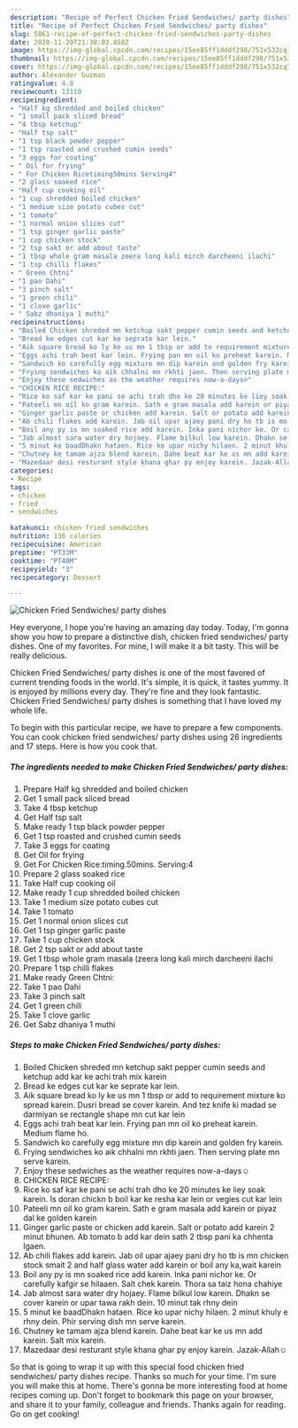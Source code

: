 ```yaml
---
description: "Recipe of Perfect Chicken Fried Sendwiches/ party dishes"
title: "Recipe of Perfect Chicken Fried Sendwiches/ party dishes"
slug: 5861-recipe-of-perfect-chicken-fried-sendwiches-party-dishes
date: 2020-11-20T21:38:03.858Z
image: https://img-global.cpcdn.com/recipes/15ee85ff1dddf298/751x532cq70/chicken-fried-sendwiches-party-dishes-recipe-main-photo.jpg
thumbnail: https://img-global.cpcdn.com/recipes/15ee85ff1dddf298/751x532cq70/chicken-fried-sendwiches-party-dishes-recipe-main-photo.jpg
cover: https://img-global.cpcdn.com/recipes/15ee85ff1dddf298/751x532cq70/chicken-fried-sendwiches-party-dishes-recipe-main-photo.jpg
author: Alexander Guzman
ratingvalue: 4.8
reviewcount: 13110
recipeingredient:
- "Half kg shredded and boiled chicken"
- "1 small pack sliced bread"
- "4 tbsp ketchup"
- "Half tsp salt"
- "1 tsp black powder pepper"
- "1 tsp roasted and crushed cumin seeds"
- "3 eggs for coating"
- " Oil for frying"
- " For Chicken Ricetiming50mins Serving4"
- "2 glass soaked rice"
- "Half cup cooking oil"
- "1 cup shredded boiled chicken"
- "1 medium size potato cubes cut"
- "1 tomato"
- "1 normal onion slices cut"
- "1 tsp ginger garlic paste"
- "1 cup chicken stock"
- "2 tsp sakt or add about taste"
- "1 tbsp whole gram masala zeera long kali mirch darcheeni ilachi"
- "1 tsp chilli flakes"
- " Green Chtni"
- "1 pao Dahi"
- "3 pinch salt"
- "1 green chili"
- "1 clove garlic"
- " Sabz dhaniya 1 muthi"
recipeinstructions:
- "Boiled Chicken shreded mn ketchup sakt pepper cumin seeds and ketchup add kar ke achi trah mix karein"
- "Bread ke edges cut kar ke seprate kar lein."
- "Aik square bread ko ly ke us mn 1 tbsp or add to requirement mixture ko spread karein. Dusri bread se cover karein. And tez knife ki madad se darmiyan se rectangle shape mn cut kar lein"
- "Eggs achi trah beat kar lein. Frying pan mn oil ko preheat karein. Medium flame ho."
- "Sandwich ko carefully egg mixture mn dip karein and golden fry karein."
- "Frying sendwiches ko aik chhalni mn rkhti jaen. Then serving plate mn serve karein."
- "Enjoy these sedwiches as the weather requires now-a-days☺"
- "CHICKEN RICE RECIPE:"
- "Rice ko saf kar ke pani se achi trah dho ke 20 minutes ke liey soak karein. Is doran chickn b boil kar ke resha kar lein or vegies cut kar lein"
- "Pateeli mn oil ko gram karein. Sath e gram masala add karein or piyaz dal ke golden karein"
- "Ginger garlic paste or chicken add karein. Salt or potato add karein 2 minut bhunen. Ab tomato b add kar dein sath 2 tbsp pani ka chhenta lgaen."
- "Ab chili flakes add karein. Jab oil upar ajaey pani dry ho tb is mn chicken stock smait 2 and half glass water add karein or boil any ka,wait karein"
- "Boil any py is mn soaked rice add karein. Inka pani nichor ke. Or carefully kafgir se hilaaen. Salt chek karein. Thora sa taiz hona chahiye"
- "Jab almost sara water dry hojaey. Flame bilkul low karein. Dhakn se cover karein or upar tawa rakh dein. 10 minut tak rhny dein"
- "5 minut ke baadDhakn hataen. Rice ko upar nichy hilaen. 2 minut khuly e rhny dein. Phir serving dish mn serve karein."
- "Chutney ke tamam ajza blend karein. Dahe beat kar ke us mn add karein. Salt mix karein."
- "Mazedaar desi resturant style khana ghar py enjoy karein. Jazak-Allah☺"
categories:
- Recipe
tags:
- chicken
- fried
- sendwiches

katakunci: chicken fried sendwiches 
nutrition: 136 calories
recipecuisine: American
preptime: "PT33M"
cooktime: "PT40M"
recipeyield: "3"
recipecategory: Dessert

---
```



![Chicken Fried Sendwiches/ party dishes](https://img-global.cpcdn.com/recipes/15ee85ff1dddf298/751x532cq70/chicken-fried-sendwiches-party-dishes-recipe-main-photo.jpg)

Hey everyone, I hope you're having an amazing day today. Today, I'm gonna show you how to prepare a distinctive dish, chicken fried sendwiches/ party dishes. One of my favorites. For mine, I will make it a bit tasty. This will be really delicious.



Chicken Fried Sendwiches/ party dishes is one of the most favored of current trending foods in the world. It's simple, it is quick, it tastes yummy. It is enjoyed by millions every day. They're fine and they look fantastic. Chicken Fried Sendwiches/ party dishes is something that I have loved my whole life.


To begin with this particular recipe, we have to prepare a few components. You can cook chicken fried sendwiches/ party dishes using 26 ingredients and 17 steps. Here is how you cook that.

<!--inarticleads1-->

##### The ingredients needed to make Chicken Fried Sendwiches/ party dishes:

1. Prepare Half kg shredded and boiled chicken
1. Get 1 small pack sliced bread
1. Take 4 tbsp ketchup
1. Get Half tsp salt
1. Make ready 1 tsp black powder pepper
1. Get 1 tsp roasted and crushed cumin seeds
1. Take 3 eggs for coating
1. Get  Oil for frying
1. Get  For Chicken Rice:timing.50mins. Serving:4
1. Prepare 2 glass soaked rice
1. Take Half cup cooking oil
1. Make ready 1 cup shredded boiled chicken
1. Take 1 medium size potato cubes cut
1. Take 1 tomato
1. Get 1 normal onion slices cut
1. Get 1 tsp ginger garlic paste
1. Take 1 cup chicken stock
1. Get 2 tsp sakt or add about taste
1. Get 1 tbsp whole gram masala (zeera long kali mirch darcheeni ilachi
1. Prepare 1 tsp chilli flakes
1. Make ready  Green Chtni:
1. Take 1 pao Dahi
1. Take 3 pinch salt
1. Get 1 green chili
1. Take 1 clove garlic
1. Get  Sabz dhaniya 1 muthi




<!--inarticleads2-->

##### Steps to make Chicken Fried Sendwiches/ party dishes:

1. Boiled Chicken shreded mn ketchup sakt pepper cumin seeds and ketchup add kar ke achi trah mix karein
1. Bread ke edges cut kar ke seprate kar lein.
1. Aik square bread ko ly ke us mn 1 tbsp or add to requirement mixture ko spread karein. Dusri bread se cover karein. And tez knife ki madad se darmiyan se rectangle shape mn cut kar lein
1. Eggs achi trah beat kar lein. Frying pan mn oil ko preheat karein. Medium flame ho.
1. Sandwich ko carefully egg mixture mn dip karein and golden fry karein.
1. Frying sendwiches ko aik chhalni mn rkhti jaen. Then serving plate mn serve karein.
1. Enjoy these sedwiches as the weather requires now-a-days☺
1. CHICKEN RICE RECIPE:
1. Rice ko saf kar ke pani se achi trah dho ke 20 minutes ke liey soak karein. Is doran chickn b boil kar ke resha kar lein or vegies cut kar lein
1. Pateeli mn oil ko gram karein. Sath e gram masala add karein or piyaz dal ke golden karein
1. Ginger garlic paste or chicken add karein. Salt or potato add karein 2 minut bhunen. Ab tomato b add kar dein sath 2 tbsp pani ka chhenta lgaen.
1. Ab chili flakes add karein. Jab oil upar ajaey pani dry ho tb is mn chicken stock smait 2 and half glass water add karein or boil any ka,wait karein
1. Boil any py is mn soaked rice add karein. Inka pani nichor ke. Or carefully kafgir se hilaaen. Salt chek karein. Thora sa taiz hona chahiye
1. Jab almost sara water dry hojaey. Flame bilkul low karein. Dhakn se cover karein or upar tawa rakh dein. 10 minut tak rhny dein
1. 5 minut ke baadDhakn hataen. Rice ko upar nichy hilaen. 2 minut khuly e rhny dein. Phir serving dish mn serve karein.
1. Chutney ke tamam ajza blend karein. Dahe beat kar ke us mn add karein. Salt mix karein.
1. Mazedaar desi resturant style khana ghar py enjoy karein. Jazak-Allah☺




So that is going to wrap it up with this special food chicken fried sendwiches/ party dishes recipe. Thanks so much for your time. I'm sure you will make this at home. There's gonna be more interesting food at home recipes coming up. Don't forget to bookmark this page on your browser, and share it to your family, colleague and friends. Thanks again for reading. Go on get cooking!
